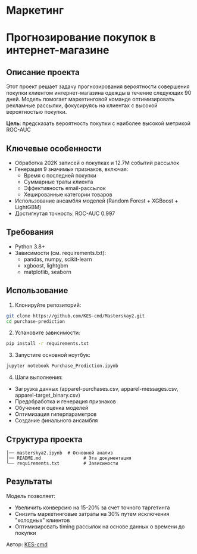 # Маркетинг
# Прогнозирование покупок в интернет-магазине

## Описание проекта
Этот проект решает задачу прогнозирования вероятности совершения покупки клиентом интернет-магазина одежды в течение следующих 90 дней. Модель помогает маркетинговой команде оптимизировать рекламные рассылки, фокусируясь на клиентах с высокой вероятностью покупки.

**Цель**: предсказать вероятность покупки с наиболее высокой метрикой ROC-AUC

## Ключевые особенности
- Обработка 202K записей о покупках и 12.7M событий рассылок
- Генерация 9 значимых признаков, включая:
  - Время с последней покупки
  - Суммарные траты клиента
  - Эффективность email-рассылок
  - Хешированные категории товаров
- Использование ансамбля моделей (Random Forest + XGBoost + LightGBM)
- Достигнутая точность: ROC-AUC 0.997

## Требования
- Python 3.8+
- Зависимости (см. requirements.txt):
  - pandas, numpy, scikit-learn
  - xgboost, lightgbm
  - matplotlib, seaborn

## Использование
1. Клонируйте репозиторий:
```bash
git clone https://github.com/KES-cmd/Masterskay2.git
cd purchase-prediction
```

2. Установите зависимости:
```bash
pip install -r requirements.txt
```

3. Запустите основной ноутбук:
```bash
jupyter notebook Purchase_Prediction.ipynb
```

4. Шаги выполнения:
- Загрузка данных (apparel-purchases.csv, apparel-messages.csv, apparel-target_binary.csv)
- Предобработка и генерация признаков
- Обучение и оценка моделей
- Оптимизация гиперпараметров
- Создание финального ансамбля

## Структура проекта
```
│── masterskya2.ipynb  # Основной анализ
│── README.md                # Эта документация
└── requirements.txt         # Зависимости
```

## Результаты
Модель позволяет:
- Увеличить конверсию на 15-20% за счет точного таргетинга
- Снизить маркетинговые затраты на 30% путем исключения "холодных" клиентов
- Оптимизировать timing рассылок на основе данных о времени до покупки

Автор: [KES-cmd](https://github.com/KES-cmd)
